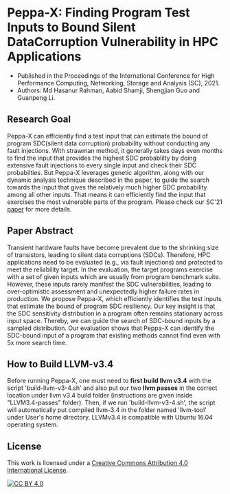 Peppa-X: Finding Program Test Inputs to Bound Silent DataCorruption Vulnerability in HPC Applications
====

* Published in the Proceedings of the International Conference for High Performance Computing, Networking, Storage and Analysis (SC), 2021. 
* Authors: Md Hasanur Rahman, Aabid Shamji, Shengjian Guo and Guanpeng Li. 

## Research Goal
Peppa-X can efficiently find a test input that can estimate the bound of program SDC(silent data corruption) probability without conducting any fault injections. With strawman method, it generally takes days even months to find the input that provides the highest SDC probablilty by doing extensive fault injections to every single input and check their SDC probabilties. But Peppa-X leverages genetic algorithm, along with our dynamic analysis technique described in the paper, to guide the search towards the input that gives the relatively much higher SDC probability among all other inputs. That means it can efficiently find the input that exercises the most vulnerable parts of the program. 
Please check our SC'21 [paper](https://dl.acm.org/doi/10.1145/3458817.3476147) for more details.

## Paper Abstract
Transient hardware faults have become prevalent due to the shrinking size of transistors, leading to silent data corruptions (SDCs). Therefore, HPC applications need to be evaluated (e.g., via fault injections) and protected to meet the reliability target. In the evaluation, the target programs exercise with a set of given inputs which are usually from program benchmark suite. However, these inputs rarely manifest the SDC vulnerabilities, leading to over-optimistic assessment and unexpectedly higher failure rates in production. We propose Peppa-X, which efficiently identifies the test inputs that estimate the bound of program SDC resiliency. Our key insight is that the SDC sensitivity distribution in a program often remains stationary across input space. Thereby, we can guide the search of SDC-bound inputs by a sampled distribution. Our evaluation shows that Peppa-X can identify the SDC-bound input of a program that existing methods cannot find even with 5x more search time.

## How to Build LLVM-v3.4
Before running Peppa-X, one must need to **first build llvm v3.4** with the script 'build-llvm-v3-4.sh' and also put our two **llvm passes** in the correct location under llvm v3.4 build folder (instructions are given inside "LLVM3.4-passes" folder). Then, if we run 'build-llvm-v3-4.sh', the script will automatically put compiled llvm-3.4 in the folder named 'llvm-tool' under User's home directory. LLVMv3.4 is compatible with Ubuntu 16.04 operating system.

## License

This work is licensed under a [Creative Commons Attribution 4.0 International License](https://creativecommons.org/licenses/by/4.0/).

[![CC BY 4.0](https://licensebuttons.net/l/by/4.0/88x31.png)](https://creativecommons.org/licenses/by/4.0/)
